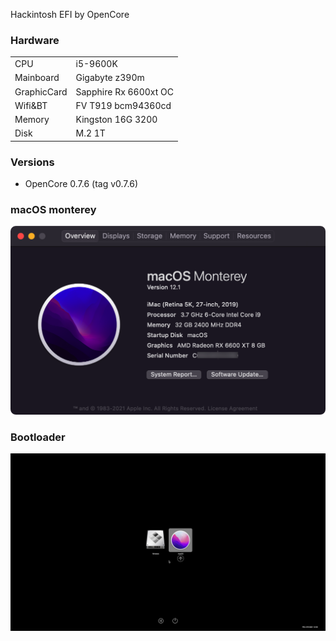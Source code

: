 Hackintosh EFI by OpenCore

### Hardware
|  |    |
| ---------- | -------------        | 
|CPU      | i5-9600K             | 
| Mainboard     | Gigabyte z390m | 
| GraphicCard     | Sapphire Rx 6600xt OC  |
| Wifi&BT | FV T919 bcm94360cd  | 
| Memory     | Kingston 16G 3200  | 
| Disk     |  M.2 1T          |

### Versions
- OpenCore 0.7.6 (tag v0.7.6)

### macOS monterey
![](Resources/about.png)


### Bootloader
![](Resources/boot.png)